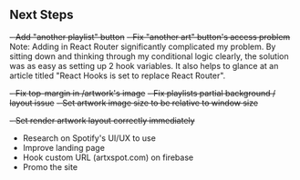 ## Next Steps

~~- Add "another playlist" button~~
~~- Fix "another art" button's access problem~~
Note: Adding in React Router significantly complicated my problem. By sitting down and thinking through my conditional logic clearly, the solution was as easy as setting up 2 hook variables. It also helps to glance at an article titled "React Hooks is set to replace React Router".

~~- Fix top-margin in /artwork's image~~
~~- Fix playlists partial background / layout issue~~
~~- Set artwork image size to be relative to window size~~

~~- Set render artwork layout correctly immediately~~

- Research on Spotify's UI/UX to use
- Improve landing page
- Hook custom URL (artxspot.com) on firebase
- Promo the site
